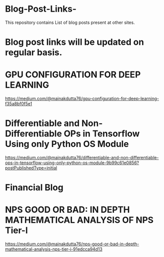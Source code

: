 # Blog-Post-Links-
This repository contains List of blog posts present at other sites. 

# Blog post links will be updated on regular basis. 

# GPU CONFIGURATION FOR DEEP LEARNING

https://medium.com/@mainakdutta76/gpu-configuration-for-deep-learning-f35a8bf0f5e1

# Differentiable and Non-Differentiable OPs in Tensorflow Using only Python OS Module

https://medium.com/@mainakdutta76/differentiable-and-non-differentiable-ops-in-tensorflow-using-only-python-os-module-9b99c61e0856?postPublishedType=initial

# Financial Blog

# NPS GOOD OR BAD: IN DEPTH MATHEMATICAL ANALYSIS OF NPS Tier-I
https://medium.com/@mainakdutta76/nps-good-or-bad-in-depth-mathematical-analysis-nps-tier-i-91edcca94d13
